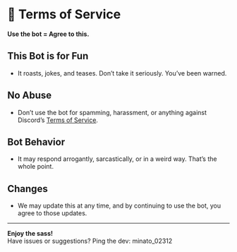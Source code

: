 # 📘 Terms of Service

**Use the bot = Agree to this.**

## This Bot is for Fun
- It roasts, jokes, and teases. Don’t take it seriously. You’ve been warned.

## No Abuse
- Don’t use the bot for spamming, harassment, or anything against Discord’s [Terms of Service](https://discord.com/terms).

## Bot Behavior
- It may respond arrogantly, sarcastically, or in a weird way. That’s the whole point.

## Changes
- We may update this at any time, and by continuing to use the bot, you agree to those updates.

---

**Enjoy the sass!**  
Have issues or suggestions? Ping the dev: minato_02312
